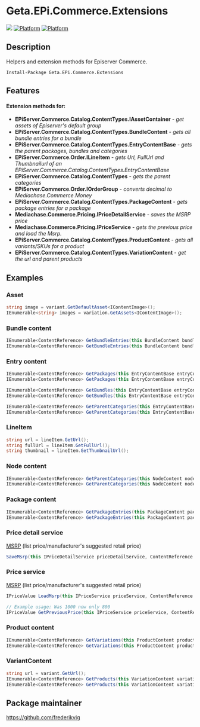 # Geta.EPi.Commerce.Extensions

![](http://tc.geta.no/app/rest/builds/buildType:(id:TeamFrederik_EPiCommerceExtensions_EPiCommerceExtensionsBuildAndPublishNuGetPack)/statusIcon)
[![Platform](https://img.shields.io/badge/Platform-.NET%204.6.1-blue.svg?style=flat)](https://msdn.microsoft.com/en-us/library/w0x726c2%28v=vs.110%29.aspx)
[![Platform](https://img.shields.io/badge/Episerver%20Commerce-%2011-orange.svg?style=flat)](http://world.episerver.com/commerce/)

## Description

Helpers and extension methods for Episerver Commerce.

```
Install-Package Geta.EPi.Commerce.Extensions
```

## Features

#### Extension methods for:
* **EPiServer.Commerce.Catalog.ContentTypes.IAssetContainer** - *get assets of Episerver's default group*
* **EPiServer.Commerce.Catalog.ContentTypes.BundleContent** - *gets all bundle entries for a bundle*
* **EPiServer.Commerce.Catalog.ContentTypes.EntryContentBase** - *gets the parent packages, bundles and categories*
* **EPiServer.Commerce.Order.ILineItem** - *gets Url, FullUrl and Thumbnailurl of an EPiServer.Commerce.Catalog.ContentTypes.EntryContentBase*
* **EPiServer.Commerce.Catalog.ContentTypes** - *gets the parent categories*
* **EPiServer.Commerce.Order.IOrderGroup** - *converts decimal to Mediachase.Commerce.Money*
* **EPiServer.Commerce.Catalog.ContentTypes.PackageContent** - *gets package entries for a package*
* **Mediachase.Commerce.Pricing.IPriceDetailService** - *saves the MSRP price*
* **Mediachase.Commerce.Pricing.IPriceService** - *gets the previous price and load the Msrp.*
* **EPiServer.Commerce.Catalog.ContentTypes.ProductContent** - *gets all variants/SKUs for a product*
* **EPiServer.Commerce.Catalog.ContentTypes.VariationContent** - *get the url and parent products*


## Examples

### Asset

```csharp
string image = variant.GetDefaultAsset<IContentImage>();
IEnumerable<string> images = variation.GetAssets<IContentImage>();
```

### Bundle content

```csharp
IEnumerable<ContentReference> GetBundleEntries(this BundleContent bundleContent);
IEnumerable<ContentReference> GetBundleEntries(this BundleContent bundleContent, IRelationRepository relationRepository);
```

### Entry content

```csharp
IEnumerable<ContentReference> GetPackages(this EntryContentBase entryContent);
IEnumerable<ContentReference> GetPackages(this EntryContentBase entryContent, IRelationRepository relationRepository);

IEnumerable<ContentReference> GetBundles(this EntryContentBase entryContent);
IEnumerable<ContentReference> GetBundles(this EntryContentBase entryContent, IRelationRepository relationRepository);

IEnumerable<ContentReference> GetParentCategories(this EntryContentBase entryContent);
IEnumerable<ContentReference> GetParentCategories(this EntryContentBase entryContent, IRelationRepository relationRepository);
```

### LineItem

```csharp
string url = lineItem.GetUrl();
string fullUrl = lineItem.GetFullUrl();
string thumbnail = lineItem.GetThumbnailUrl();
```

### Node content

```csharp
IEnumerable<ContentReference> GetParentCategories(this NodeContent nodeContent);
IEnumerable<ContentReference> GetParentCategories(this NodeContent nodeContent, IRelationRepository relationRepository)
```

### Package content

```csharp
IEnumerable<ContentReference> GetPackageEntries(this PackageContent packageContent);
IEnumerable<ContentReference> GetPackageEntries(this PackageContent packageContent, IRelationRepository relationRepository);
```

### Price detail service

[MSRP](https://en.wikipedia.org/wiki/List_price) (list price/manufacturer's suggested retail price)

```csharp
SaveMsrp(this IPriceDetailService priceDetailService, ContentReference contentLink, MarketId marketId, Currency currency, decimal amount);
```

### Price service

[MSRP](https://en.wikipedia.org/wiki/List_price) (list price/manufacturer's suggested retail price)

```csharp
IPriceValue LoadMsrp(this IPriceService priceService, ContentReference contentLink, MarketId marketId, Currency currency);

// Example usage: Was 1000 now only 800
IPriceValue GetPreviousPrice(this IPriceService priceService, ContentReference contentLink, MarketId marketId, Currency currency);
```

### Product content

```csharp
IEnumerable<ContentReference> GetVariations(this ProductContent productContent);
IEnumerable<ContentReference> GetVariations(this ProductContent productContent, IRelationRepository relationRepository);
```

### VariantContent

```csharp
string url = variant.GetUrl();
IEnumerable<ContentReference> GetProducts(this VariationContent variationContent, IRelationRepository relationRepository);
IEnumerable<ContentReference> GetProducts(this VariationContent variationContent);
```

## Package maintainer 
https://github.com/frederikvig
